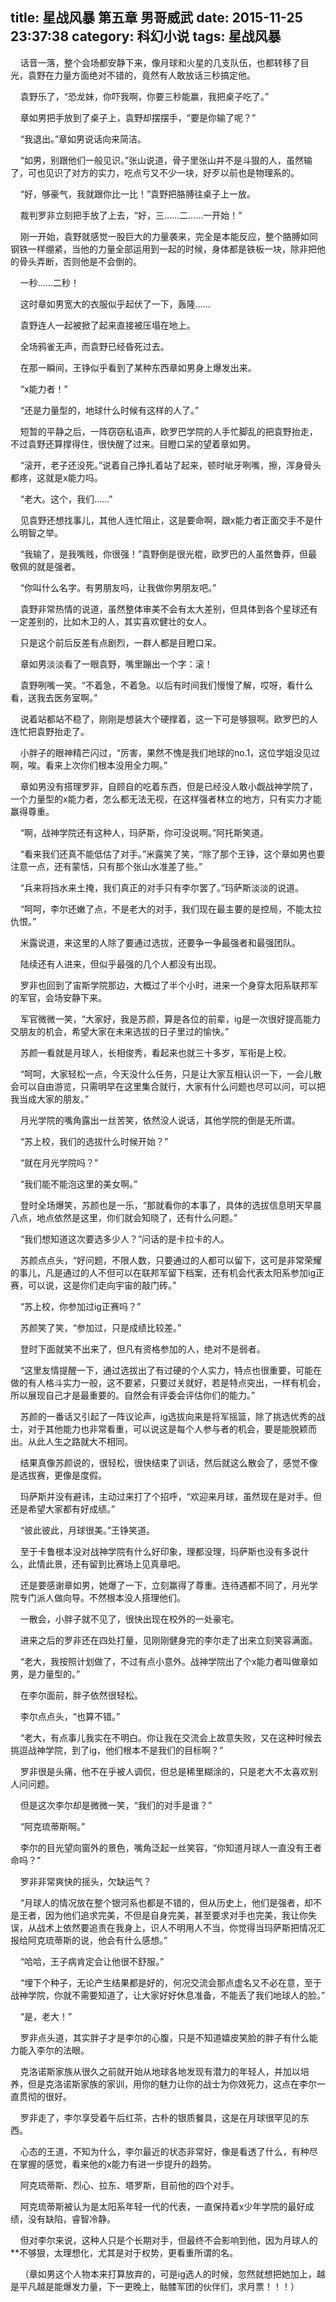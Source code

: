 title: 星战风暴 第五章 男哥威武
date: 2015-11-25 23:37:38
category: 科幻小说
tags: 星战风暴
---
&nbsp;&nbsp;&nbsp;&nbsp;话音一落，整个会场都安静下来，像月球和火星的几支队伍，也都转移了目光，袁野在力量方面绝对不错的，竟然有人敢放话三秒搞定他。

&nbsp;&nbsp;&nbsp;&nbsp;袁野乐了，“恐龙妹，你吓我啊，你要三秒能赢，我把桌子吃了。”

&nbsp;&nbsp;&nbsp;&nbsp;章如男把手放到了桌子上，袁野却摆摆手，“要是你输了呢？”

&nbsp;&nbsp;&nbsp;&nbsp;“我退出。”章如男说话向来简洁。

&nbsp;&nbsp;&nbsp;&nbsp;“如男，别跟他们一般见识。”张山说道，骨子里张山并不是斗狠的人，虽然输了，可也见识了对方的实力，吃点亏又不少一块，好歹以前也是物理系的。

&nbsp;&nbsp;&nbsp;&nbsp;“好，够豪气，我就跟你比一比！”袁野把胳膊往桌子上一放。

&nbsp;&nbsp;&nbsp;&nbsp;裁判罗非立刻把手放了上去，“好，三……二……一开始！”

&nbsp;&nbsp;&nbsp;&nbsp;刚一开始，袁野就感觉一股巨大的力量袭来，完全是本能反应，整个胳膊如同钢铁一样绷紧，当他的力量全部运用到一起的时候，身体都是铁板一块，除非把他的骨头弄断，否则他是不会倒的。

&nbsp;&nbsp;&nbsp;&nbsp;一秒……二秒！

&nbsp;&nbsp;&nbsp;&nbsp;这时章如男宽大的衣服似乎起伏了一下，轰隆……

&nbsp;&nbsp;&nbsp;&nbsp;袁野连人一起被掀了起来直接被压塌在地上。

&nbsp;&nbsp;&nbsp;&nbsp;全场鸦雀无声，而袁野已经昏死过去。

&nbsp;&nbsp;&nbsp;&nbsp;在那一瞬间，王铮似乎看到了某种东西章如男身上爆发出来。

&nbsp;&nbsp;&nbsp;&nbsp;“x能力者！”

&nbsp;&nbsp;&nbsp;&nbsp;“还是力量型的，地球什么时候有这样的人了。”

&nbsp;&nbsp;&nbsp;&nbsp;短暂的平静之后，一阵窃窃私语声，欧罗巴学院的人手忙脚乱的把袁野抬走，不过袁野还算撑得住，很快醒了过来。目瞪口呆的望着章如男。

&nbsp;&nbsp;&nbsp;&nbsp;“滚开，老子还没死。”说着自己挣扎着站了起来，顿时呲牙咧嘴，擦，浑身骨头都疼，这就是x能力吗。

&nbsp;&nbsp;&nbsp;&nbsp;“老大。这个，我们……”

&nbsp;&nbsp;&nbsp;&nbsp;见袁野还想找事儿，其他人连忙阻止，这是要命啊，跟x能力者正面交手不是什么明智之举。

&nbsp;&nbsp;&nbsp;&nbsp;“我输了，是我嘴贱，你很强！”袁野倒是很光棍，欧罗巴的人虽然鲁莽，但最敬佩的就是强者。

&nbsp;&nbsp;&nbsp;&nbsp;“你叫什么名字。有男朋友吗，让我做你男朋友吧。”

&nbsp;&nbsp;&nbsp;&nbsp;袁野非常热情的说道，虽然整体审美不会有太大差别，但具体到各个星球还有一定差别的，比如木卫的人，其实喜欢健壮的女人。

&nbsp;&nbsp;&nbsp;&nbsp;只是这个前后反差有点剧烈，一群人都是目瞪口呆。

&nbsp;&nbsp;&nbsp;&nbsp;章如男淡淡看了一眼袁野，嘴里蹦出一个字：滚！

&nbsp;&nbsp;&nbsp;&nbsp;袁野咧嘴一笑。“不着急，不着急。以后有时间我们慢慢了解，哎呀，看什么看，送我去医务室啊。”

&nbsp;&nbsp;&nbsp;&nbsp;说着站都站不稳了，刚刚是想装大个硬撑着，这一下可是够狠啊。欧罗巴的人连忙把袁野抬走了。

&nbsp;&nbsp;&nbsp;&nbsp;小胖子的眼神精芒闪过，“厉害，果然不愧是我们地球的no.1，这位学姐没见过啊，唉。看来上次你们根本没用全力啊。”

&nbsp;&nbsp;&nbsp;&nbsp;章如男没有搭理罗非，自顾自的吃着东西，但是已经没人敢小觑战神学院了，一个力量型的x能力者，怎么都无法无视，在这样强者林立的地方，只有实力才能赢得尊重。

&nbsp;&nbsp;&nbsp;&nbsp;“啊，战神学院还有这种人，玛萨斯，你可没说啊。”阿托斯笑道。

&nbsp;&nbsp;&nbsp;&nbsp;“看来我们还真不能低估了对手。”米露笑了笑，“除了那个王铮，这个章如男也要注意一点，还有蒙恬，只有那个张山水准差了些。”

&nbsp;&nbsp;&nbsp;&nbsp;“兵来将挡水来土掩，我们真正的对手只有李尔罢了。”玛萨斯淡淡的说道。

&nbsp;&nbsp;&nbsp;&nbsp;“呵呵，李尔还嫩了点，不是老大的对手，我们现在最主要的是控局，不能太拉仇恨。”

&nbsp;&nbsp;&nbsp;&nbsp;米露说道，来这里的人除了要通过选拔，还要争一争最强者和最强团队。

&nbsp;&nbsp;&nbsp;&nbsp;陆续还有人进来，但似乎最强的几个人都没有出现。

&nbsp;&nbsp;&nbsp;&nbsp;罗非也回到了宙斯学院那边，大概过了半个小时，进来一个身穿太阳系联邦军的军官，会场安静下来。

&nbsp;&nbsp;&nbsp;&nbsp;军官微微一笑，“大家好，我是苏颜，算是各位的前辈，ig是一次很好提高能力交朋友的机会，希望大家在未来选拔的日子里过的愉快。”

&nbsp;&nbsp;&nbsp;&nbsp;苏颜一看就是月球人，长相俊秀，看起来也就三十多岁，军衔是上校。

&nbsp;&nbsp;&nbsp;&nbsp;“呵呵，大家轻松一点，今天没什么任务，只是让大家互相认识一下，一会儿散会可以自由游览，只需明早在这里集合就行，大家有什么问题也尽可以问，可以把我当成大家的朋友。”

&nbsp;&nbsp;&nbsp;&nbsp;月光学院的嘴角露出一丝苦笑，依然没人说话，其他学院的倒是无所谓。

&nbsp;&nbsp;&nbsp;&nbsp;“苏上校，我们的选拔什么时候开始？”

&nbsp;&nbsp;&nbsp;&nbsp;“就在月光学院吗？”

&nbsp;&nbsp;&nbsp;&nbsp;“我们能不能泡这里的美女啊。”

&nbsp;&nbsp;&nbsp;&nbsp;登时全场爆笑，苏颜也是一乐，“那就看你的本事了，具体的选拔信息明天早晨八点，地点依然是这里，你们就会知晓了，还有什么问题。”

&nbsp;&nbsp;&nbsp;&nbsp;“我们想知道这次要选多少人？”问话的是卡拉卡的人。

&nbsp;&nbsp;&nbsp;&nbsp;苏颜点点头，“好问题，不限人数，只要通过的人都可以留下，这可是非常荣耀的事儿，凡是通过的人不但可以在联邦军留下档案，还有机会代表太阳系参加ig正赛，可以说，这是你们走向宇宙的敲门砖。”

&nbsp;&nbsp;&nbsp;&nbsp;“苏上校，你参加过ig正赛吗？”

&nbsp;&nbsp;&nbsp;&nbsp;苏颜笑了笑，“参加过，只是成绩比较差。”

&nbsp;&nbsp;&nbsp;&nbsp;登时下面就笑不出来了，但凡有资格参加的人，绝对不是弱者。

&nbsp;&nbsp;&nbsp;&nbsp;“这里友情提醒一下，通过选拔出了有过硬的个人实力，特点也很重要，可能在做的有人格斗实力一般，这不要紧，只要过关就好，若是特点突出，一样有机会，所以展现自己才是最重要的。自然会有评委会评估你们的能力。”

&nbsp;&nbsp;&nbsp;&nbsp;苏颜的一番话又引起了一阵议论声，ig选拔向来是将军摇篮，除了挑选优秀的战士，对于其他能力也非常看重，可以说这是每个人参与者的机会，要是能脱颖而出。从此人生之路就大不相同。

&nbsp;&nbsp;&nbsp;&nbsp;结果真像苏颜说的，很轻松，很快结束了训话，然后就这么散会了，感觉不像是选拔赛，更像是度假。

&nbsp;&nbsp;&nbsp;&nbsp;玛萨斯并没有避讳，主动过来打了个招呼，“欢迎来月球，虽然现在是对手。但还是希望大家都有好成绩。”

&nbsp;&nbsp;&nbsp;&nbsp;“彼此彼此，月球很美。”王铮笑道。

&nbsp;&nbsp;&nbsp;&nbsp;至于卡鲁根本没对战神学院有什么好印象，理都没理，玛萨斯也没有多说什么，此情此景，还有留到比赛场上见真章吧。

&nbsp;&nbsp;&nbsp;&nbsp;还是要感谢章如男，她爆了一下，立刻赢得了尊重。连待遇都不同了，月光学院专门派人做向导。不然根本没人搭理他们。

&nbsp;&nbsp;&nbsp;&nbsp;一散会，小胖子就不见了，很快出现在校外的一处豪宅。

&nbsp;&nbsp;&nbsp;&nbsp;进来之后的罗非还在四处打量，见刚刚健身完的李尔走了出来立刻笑容满面。

&nbsp;&nbsp;&nbsp;&nbsp;“老大，我按照计划做了，不过有点小意外。战神学院出了个x能力者叫做章如男，是力量型的。”

&nbsp;&nbsp;&nbsp;&nbsp;在李尔面前，胖子依然很轻松。

&nbsp;&nbsp;&nbsp;&nbsp;李尔点点头，“也算不错。”

&nbsp;&nbsp;&nbsp;&nbsp;“老大，有点事儿我实在不明白。你让我在交流会上故意失败，又在这种时候去挑逗战神学院，到了ig，他们根本不是我们的目标啊？”

&nbsp;&nbsp;&nbsp;&nbsp;罗非很是头痛，他不在乎被人调侃，但总是稀里糊涂的，只是老大不太喜欢别人问问题。

&nbsp;&nbsp;&nbsp;&nbsp;但是这次李尔却是微微一笑，“我们的对手是谁？”

&nbsp;&nbsp;&nbsp;&nbsp;“阿克琉蒂斯啊。”

&nbsp;&nbsp;&nbsp;&nbsp;李尔的目光望向窗外的景色，嘴角泛起一丝笑容，“你知道月球人一直没有王者命吗？”

&nbsp;&nbsp;&nbsp;&nbsp;罗非非常爽快的摇头，欠缺运气？

&nbsp;&nbsp;&nbsp;&nbsp;“月球人的情况放在整个银河系也都是不错的，但从历史上，他们是强者，却不是王者，因为他们追求完美，不但是自身完美，甚至要求对手也完美，我让你失误，从战术上依然要追责在我身上，识人不明用人不当，你觉得当玛萨斯把情况汇报给阿克琉蒂斯的说，他会有什么感想。”

&nbsp;&nbsp;&nbsp;&nbsp;“哈哈，王子病肯定会让他很不舒服。”

&nbsp;&nbsp;&nbsp;&nbsp;“埋下个种子，无论产生结果都是好的，何况交流会那点虚名又不必在意，至于战神学院，你就不需要知道了，让大家好好休息准备，不能丢了我们地球人的脸。”

&nbsp;&nbsp;&nbsp;&nbsp;“是，老大！”

&nbsp;&nbsp;&nbsp;&nbsp;罗非点头道，其实胖子才是李尔的心腹，只是不知道嬉皮笑脸的胖子有什么能力能入李尔的法眼。

&nbsp;&nbsp;&nbsp;&nbsp;克洛诺斯家族从很久之前就开始从地球各地发现有潜力的年轻人，并加以培养，但是克洛诺斯家族的家训，用你的魅力让你的战士为你效死力，这点在李尔一直贯彻的很好。

&nbsp;&nbsp;&nbsp;&nbsp;罗非走了，李尔享受着午后红茶，古朴的银质餐具，这是在月球很罕见的东西。

&nbsp;&nbsp;&nbsp;&nbsp;心态的王道，不知为什么，李尔最近的状态非常好，像是看透了什么，有种尽在掌握的感觉，看来他的x能力有进一步提升的趋势。

&nbsp;&nbsp;&nbsp;&nbsp;阿克琉蒂斯、烈心、拉东、塔罗斯，目前他的四个对手。

&nbsp;&nbsp;&nbsp;&nbsp;阿克琉蒂斯被认为是太阳系年轻一代的代表，一直保持着x少年学院的最好成绩，没有缺陷，睿智冷静。

&nbsp;&nbsp;&nbsp;&nbsp;但对李尔来说，这种人只是个长期对手，但最终不会影响到他，因为月球人的**不够狠，太理想化，尤其是对于权势，更看重所谓的名。

&nbsp;&nbsp;&nbsp;&nbsp;（章如男这个人物本来打算放弃的，可是ig选人的时候，忽然就想把她加上，越是平凡越是能爆发力量，下一更晚上，骷髅军团的伙伴们，求月票！！！）